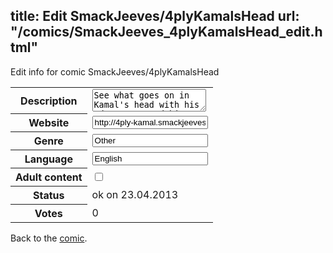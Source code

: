 title: Edit SmackJeeves/4plyKamalsHead
url: "/comics/SmackJeeves_4plyKamalsHead_edit.html"
---
Edit info for comic SmackJeeves/4plyKamalsHead

<form name="comic" action="http://gaepostmail.appengine.com/comic" name="post">
<table class="comicinfo">
<tr>
<th>Description</th><td><textarea name="description">See what goes on in Kamal's head with his adventures and his memories of when him and the other members of 4-ply were kids.</textarea></td>
</tr>
<tr>
<th>Website</th><td><input type="text" name="url" value="http://4ply-kamal.smackjeeves.com/comics/"/></td>
</tr>
<tr>
<th>Genre</th><td><input type="text" name="genre" value="Other"/></td>
</tr>
<tr>
<th>Language</th><td><input type="text" name="language" value="English"/></td>
</tr>
<tr>
<th>Adult content</th><td><input type="checkbox" name="adult" value="adult" /></td>
</tr>
<tr>
<th>Status</th><td>ok on 23.04.2013</td>
</tr>
<tr>
<th>Votes</th><td>0</div></td>
</tr>
</table>
</form>

Back to the [comic](/comics/SmackJeeves_4plyKamalsHead.html).

